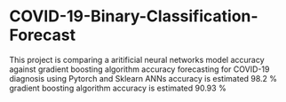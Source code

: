 # COVID-19-Binary-Classification-Forecast
This project is comparing a aritificial neural networks model accuracy against gradient boosting algorithm accuracy forecasting for COVID-19 diagnosis using Pytorch and Sklearn ANNs accuracy is estimated 98.2 % gradient boosting algorithm accuracy is estimated 90.93 %
